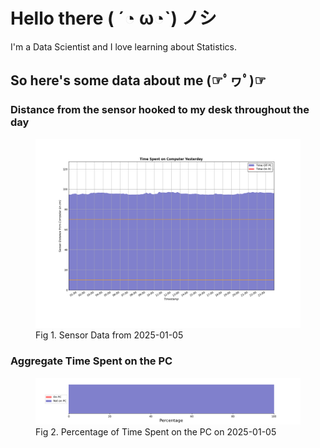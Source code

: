
# Hello there ( ´◔ ω◔`) ノシ

I'm a Data Scientist and I love learning about Statistics.

## So here's some data about me (☞ﾟヮﾟ)☞


### Distance from the sensor hooked to my desk throughout the day
<figure>
  <picture>
    <source media="(prefers-color-scheme: dark)" srcset="Pi/readme/graphs/lineplot/dark-plot-2025-01-05.png">
    <source media="(prefers-color-scheme: light)" srcset="Pi/readme/graphs/lineplot/light-plot-2025-01-05.png">
    <img alt="Shows a black logo in light color mode and a white one in dark color mode." src="Pi/readme/graphs/lineplot/light-plot-2025-01-05.png">
  </picture>
  <figcaption>Fig 1. Sensor Data from 2025-01-05</figcaption>
</figure>



### Aggregate Time Spent on the PC
<figure>
  <picture>
    <source media="(prefers-color-scheme: dark)" srcset="Pi/readme/graphs/barplot/dark-plot-2025-01-05.png">
    <source media="(prefers-color-scheme: light)" srcset="Pi/readme/graphs/barplot/light-plot-2025-01-05.png">
    <img alt="Shows a black logo in light color mode and a white one in dark color mode." src="Pi/readme/graphs/barplot/light-plot-2025-01-05.png">
  </picture>
  <figcaption>Fig 2. Percentage of Time Spent on the PC on 2025-01-05</figcaption>
</figure>
